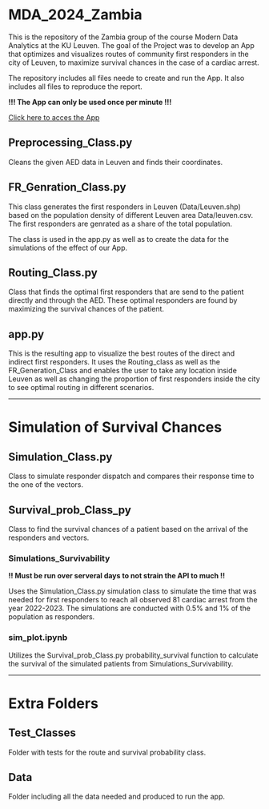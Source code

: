 # MDA_2024_Zambia
This is the repository of the Zambia group of the course Modern Data Analytics at the KU Leuven. The goal of the Project was to develop an App that optimizes and visualizes routes of community first responders in the city of Leuven, to maximize survival chances in the case of a cardiac arrest.

The repository includes all files neede to create and run the App. It also includes all files to reproduce the report.

**!!! The App can only be used once per minute !!!**

[Click here to acces the App](https://aed-route-optimization-mda-project.onrender.com/)

## Preprocessing_Class.py
Cleans the given AED data in Leuven and finds their coordinates.

## FR_Genration_Class.py
This class generates the first responders in Leuven (Data/Leuven.shp) based on the population density of different Leuven area Data/leuven.csv. The first responders are genrated as a share of the total population.

The class is used in the app.py as well as to create the data for the simulations of the effect of our App.

## Routing_Class.py
Class that finds the optimal first responders that are send to the patient directly and through the AED. These optimal responders are found by maximizing the survival chances of the patient.

## app.py
This is the resulting app to visualize the best routes of the direct and indirect first responders. It uses the Routing_class as well as the FR_Generation_Class and enables the user to take any location inside Leuven as well as changing the proportion of first responders inside the city to see optimal routing in different scenarios.

------

# Simulation of Survival Chances

## Simulation_Class.py
Class to simulate responder dispatch and compares their response time to the one of the vectors. 

## Survival_prob_Class_py
Class to find the survival chances of a patient based on the arrival of the responders and vectors. 

### Simulations_Survivability
**!! Must be run over serveral days to not strain the API to much !!**

Uses the Simulation_Class.py simulation class to simulate the time that was needed for first responders to reach all observed 81 cardiac arrest from the year 2022-2023. The simulations are conducted with 0.5% and 1% of the population as responders.

### sim_plot.ipynb
Utilizes the Survival_prob_Class.py probability_survival function to calculate the survival of the simulated patients from Simulations_Survivability. 

------

# Extra Folders
## Test_Classes
Folder with tests for the route and survival probability class.

## Data
Folder including all the data needed and produced to run the app.
